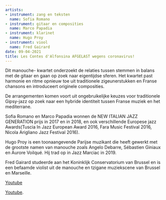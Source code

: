 ```yaml
---
artists:
- instrument: zang en teksten
  name: Sofia Romano
- instrument: gitaar en composities
  name: Marco Papadia
- instrument: klarinet
  name: Hugo Proy
- instrument: viool
  name: Fred Gairard
date: 09-04-2021
title: Les Contes d'Alfonsina AFGELAST wegens coronavirus!
---
```

Dit manouche- kwartet onderzoekt de relaties tussen stemmen in balans met de gitaar en gaan op zoek naar 
eigentijdse sferen. Het kwartet past harmonie en ritme opnieuw toe uit traditionele zigeunerstukken en 
Franse chansons en introduceert originele composities. 

De arrangementen komen voort uit ongebruikelijke keuzes voor traditionele Gipsy-jazz op zoek naar een 
hybride identiteit tussen Franse muziek en het mediterrane. 

Sofia Romano en Marco Papadia wonnen de NEW ITALIAN JAZZ GENERATION prijs in 2017 en in 2018, en ook 
verschillende Europese jazz Awards(Tuscia In Jazz European Award 2016, 
Fara Music Festival 2016, Nicola Arigliano Jazz Festival 2016). 

Hugo Proy is een toonaangevende Parijse muzikant die heeft gewerkt met de grootste namen van manouche zoals 
Angelo Debarre, Sébastien Giniaux en Aurore Voilqué. Hij trad op in Jazz Marciac in 2019. 

Fred Gairard studeerde aan het Koninklijk Conservatorium van Brussel en is een befaamde violist uit de manouche en tzigane 
muziekscene van Brussel en Marseille. 

[Youtube](https://www.youtube.com/watch?v=AvlAOr_f_fI) 

[Youtube](https://www.youtube.com/watch?v=TmsK3ubr3KE&feature=youtu.be).